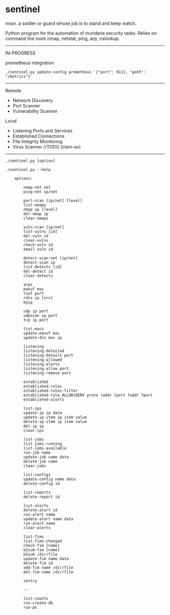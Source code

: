 # sentinel  

noun.  a soldier or guard whose job is to stand and keep watch.  

Python program for the automation of mundane security tasks.  Relies on command line tools nmap, netstat, ping, arp, nslookup.  

---  

IN-PROGRESS  

prometheus integration  

```
./sentinel.py update-config prometheus '{"port": 9111, "path": "/metrics"}'    
```


---  

Remote  
- Network Discovery  
- Port Scanner  
- Vulnerability Scanner  

Local  
- Listening Ports and Services  
- Established Connections  
- File Integrity Monitoring  
- Virus Scanner //TODO (clam-av)  

---

```
./sentinel.py [option]

./sentinel.py --help   

    options:

        nmap-net net
        ping-net ip/net

        port-scan [ip/net] [level]
        list-nmaps
        nmap ip [level]
        del-nmap ip
        clear-nmaps

        vuln-scan [ip/net]
        list-vulns [id]
        del-vuln id
        clear-vulns
        check-vuln id
        email-vuln id

        detect-scan-net [ip/net]
        detect-scan ip
        list-detects [id]
        del-detect id
        clear-detects

        arps
        manuf mac
        lsof port
        rdns ip [srv]
        myip

        udp ip port
        udpscan ip port
        tcp ip port

        list-macs
        update-manuf mac
        update-dns mac ip

        listening
        listening-detailed
        listening-details port
        listening-allowed
        listening-alerts
        listening-allow port
        listening-remove port

        established
        established-rules
        established-rules-filter
        established-rule ALLOW|DENY proto laddr lport faddr fport
        established-alerts

        list-ips
        update-ip ip data
        update-ip-item ip item value
        delete-ip-item ip item value
        del-ip ip
        clear-ips

        list-jobs
        list-jobs-running
        list-jobs-available
        run-job name
        update-job name data
        delete-job name
        clear-jobs

        list-configs
        update-config name data
        delete-config id

        list-reports
        delete-report id

        list-alerts
        delete-alert id
        run-alert name
        update-alert name data
        run-alert name
        clear-alerts

        list-fims
        list-fims-changed
        check-fim [name]
        b2sum-fim [name]
        b2sum /dir/file
        update-fim name data
        delete-fim id
        add-fim name /dir/file
        del-fim name /dir/file

        sentry

        ---

        list-counts
        run-create-db
        run-ps


